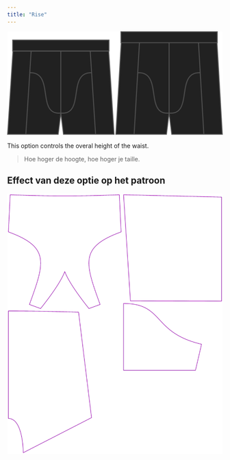 ```yaml
---
title: "Rise"
---
```


![The rise option on Bruce](./rise.svg)

This option controls the overal height of the waist.

> Hoe hoger de hoogte, hoe hoger je taille.

## Effect van deze optie op het patroon

![This image shows the effect of this option by superimposing several variants that have a different value for this option](bruce_rise_sample.svg "Effect of this option on the pattern")
